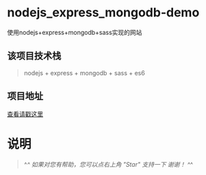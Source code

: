 # nodejs_express_mongodb-demo
使用nodejs+express+mongodb+sass实现的网站

## 该项目技术栈

> nodejs + express + mongodb + sass + es6

## 项目地址

[查看请戳这里](hhttp://cc.s1.natapp.link/)


# 说明

>   ^_^  如果对您有帮助，您可以点右上角 "Star" 支持一下 谢谢！ ^_^

